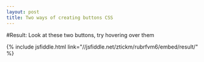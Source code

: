 ```yaml
---
layout: post
title: Two ways of creating buttons CSS
---
```

#Result:
Look at these two buttons, try hovering over them

{% include jsfiddle.html link="//jsfiddle.net/ztickm/rubrfvm6/embed/result/" %}
